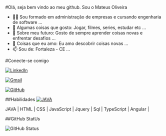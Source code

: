 #Olá, seja bem vindo ao meu github. Sou o Mateus Oliveira

- 🧑‍🎓 Sou formado em administração de empresas e cursando engenharia de software ...
- 👀 Algumas coisas que gosto: Jogar, filmes, series, estudar etc ...
- 🌱 Sobre meu futuro: Gosto de sempre aprender coisas novas e enfrentar desafios ...
- 💞️ Coisas que eu amo: Eu amo descobrir coisas novas ...
- 📫 Sou de: Fortaleza - CE ...

#Conecte-se comigo 

[![LinkedIn](https://img.shields.io/badge/LinkedIn-0077B5?style=for-the-badge&logo=linkedin&logoColor=white)](https://www.linkedin.com/in/mateus-oliveira-247196172//)

[![Gmail](https://img.shields.io/badge/Gmail-333333?style=for-the-badge&logo=gmail&logoColor=red)](mailto:mateusoliveira874@gmail.com)

[![GitHub](https://img.shields.io/badge/GitHub-100000?style=for-the-badge&logo=github&logoColor=blue)](https://github.com/Mateus874)

##Habilidades
[![JAVA](https://img.shields.io/badge/JAVA-100000?style=for-the-badge&logo=github&logoColor=blue)](https://github.com/Mateus874)

JAVA | HTML | CSS | JavaScript | Jquery | Sql | TypeScript | Angular |

##GitHub StatUs

![GitHub Status](https://github-readme-stats.vercel.app/api?username=Mateus874&theme=transparent&bg_color=#556b2f&border_color=30A3DC&show_icons=true&icon_color=30A3DC&title_color=E94D5F&text_color=FFF)
